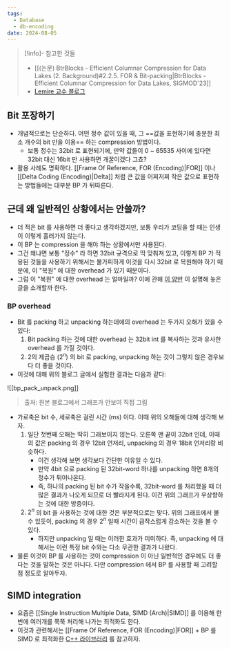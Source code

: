 ```yaml
---
tags:
  - Database
  - db-encoding
date: 2024-08-05
---
```

> [!info]- 참고한 것들
> - [[(논문) BtrBlocks - Efficient Columnar Compression for Data Lakes (2. Background)#2.2.5. FOR & Bit-packing|BtrBlocks - Efficient Columnar Compression for Data Lakes, SIGMOD'23]]
> - [Lemire 교수 블로그](https://lemire.me/blog/2012/03/06/how-fast-is-bit-packing/)

## Bit 포장하기

- 개념적으로는 단순하다. 어떤 정수 값이 있을 때, 그 ==값을 표현하기에 충분한 최소 개수의 bit 만을 이용== 하는 compression 방법이다.
	- 보통 정수는 32bit 로 표현되기에, 만약 값들이 0 ~ 65535 사이에 있다면 32bit 대신 16bit 만 사용하면 개꿀이겠다 그쵸?
- 활용 사례도 명확하다. [[Frame Of Reference, FOR (Encoding)|FOR]] 이나 [[Delta Coding (Encoding)|Delta]] 처럼 큰 값을 어찌저찌 작은 값으로 표현하는 방법들에는 대부분 BP 가 뒤따른다.

## 근데 왜 일반적인 상황에서는 안쓸까?

- 더 적은 bit 를 사용하면 더 좋다고 생각하겠지만, 보통 우리가 코딩을 할 때는 인생이 이렇게 흘러가지 않는다.
- 이 BP 는 compression 을 해야 하는 상황에서만 사용된다.
- 그건 왜냐면 보통 "정수" 라 하면 32bit 규격으로 딱 맞춰져 있고, 이렇게 BP 가 적용된 것들을 사용하기 위해서는 불가피하게 이것을 다시 32bit 로 복원해야 하기 때문에, 이 "복원" 에 대한 overhead 가 있기 때문이다.
- 그럼 이 "복원" 에 대한 overhead 는 얼마일까? 이에 관해 [이 양반](https://lemire.me/blog/2012/03/06/how-fast-is-bit-packing/) 이 설명해 놓은 글을 소개할까 한다.

### BP overhead

- Bit 를 packing 하고 unpacking 하는데에의 overhead 는 두가지 오해가 있을 수 있다:
	1) Bit packing 하는 것에 대한 overhead 는 32bit int 를 복사하는 것과 유사한 overhead 를 가질 것이다.
	2) 2의 제곱승 ($2^{n}$) 의 bit 로 packing, unpacking 하는 것이 그렇지 않은 경우보다 더 좋을 것이다.
- 이것에 대해 위의 블로그 글에서 실험한 결과는 다음과 같다:

![[bp_pack_unpack.png]]
> 출처: 원본 블로그에서 그래프가 안보여 직접 그림

- 가로축은 bit 수, 세로축은 걸린 시간 (ms) 이다. 이때 위의 오해들에 대해 생각해 보자.
	1) 일단 첫번째 오해는 딱히 그래보이지 않는다. 오른쪽 맨 끝이 32bit 인데, 이때의 값은 packing 의 경우 12bit 언저리, unpacking 의 경우 18bit 언저리랑 비슷하다.
		- 이건 생각해 보면 생각보다 간단한 이유일 수 있다.
		- 만약 4bit 으로 packing 된 32bit-word 하나를 unpacking 하면 8개의 정수가 튀어나온다.
		- 즉, 하나의 packing 된 bit 수가 작을수록, 32bit-word 를 처리했을 때 더 많은 결과가 나오게 되므로 더 빨라지게 된다. 이건 위의 그래프가 우상향하는 것에 대한 방증이다.
	2) $2^{n}$ 의 bit 을 사용하는 것에 대한 것은 부분적으로는 맞다. 위의 그래프에서 볼 수 있듯이, packing 의 경우 $2^{n}$ 일때 시간이 급작스럽게 감소하는 것을 볼 수 있다.
		- 하지만 unpacking 일 때는 이러한 효과가 미미하다. 즉, unpacking 에 대해서는 이런 특정 bit 수와는 다소 무관한 결과가 나왔다.
- 물론 이것이 BP 를 사용하는 것이 compression 이 아닌 일반적인 경우에도 더 좋다는 것을 말하는 것은 아니다. 다만 compression 에서 BP 를 사용할 때 고려할 점 정도로 알아두자.

## SIMD integration

- 요즘은 [[Single Instruction Multiple Data, SIMD (Arch)|SIMD]] 를 이용해 한번에 여러개를 쭉쭉 처리해 나가는 최적화도 한다.
- 이것과 관련해서는 [[Frame Of Reference, FOR (Encoding)|FOR]] + BP 를 SIMD 로 최적화한 [C++ 라이브러리](https://github.com/lemire/FastPFor) 를 참고하자.
